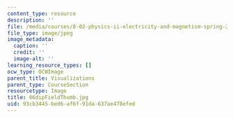 ```yaml
---
content_type: resource
description: ''
file: /media/courses/8-02-physics-ii-electricity-and-magnetism-spring-2007/93cb3445bed6af6f91da637ae478efed_06dipFieldThumb.jpg
file_type: image/jpeg
image_metadata:
  caption: ''
  credit: ''
  image-alt: ''
learning_resource_types: []
ocw_type: OCWImage
parent_title: Visualizations
parent_type: CourseSection
resourcetype: Image
title: 06dipFieldThumb.jpg
uid: 93cb3445-bed6-af6f-91da-637ae478efed
---
```

